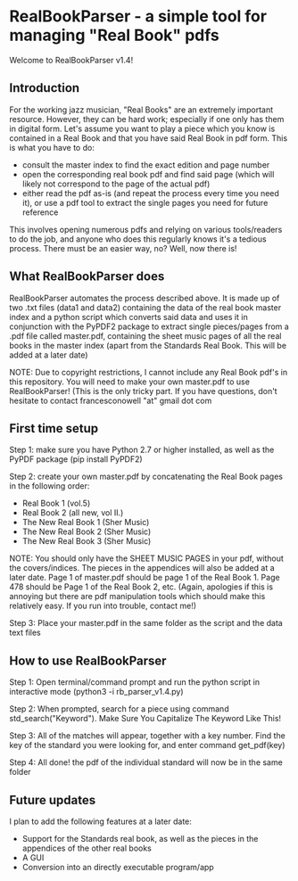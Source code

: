 # RealBookParser - a simple tool for managing "Real Book" pdfs

Welcome to RealBookParser v1.4! 

## Introduction 

For the working jazz musician, "Real Books" are an extremely important resource. However, they can be hard work; especially if one only has them in digital form. 
Let's assume you want to play a piece which you know is contained in a Real Book and that you have said Real Book in pdf form. This is what you have to do:

 - consult the master index to find the exact edition and page number
 - open the corresponding real book pdf and find said page (which will likely not correspond to the page of the actual pdf)
 - either read the pdf as-is (and repeat the process every time you need it), or use a pdf tool to extract the single pages you need for future reference

This involves opening numerous pdfs and relying on various tools/readers to do the job, and anyone who does this regularly knows it's a tedious process. 
There must be an easier way, no? Well, now there is! 

## What RealBookParser does

RealBookParser automates the process described above. It is made up of two .txt files (data1 and data2) containing the data of the real book master index and a python script which converts said data and uses it in conjunction with the PyPDF2 package to extract single pieces/pages from a .pdf file called master.pdf, containing the sheet music pages of all the real books in the master index (apart from the Standards Real Book. This will be added at a later date) 

NOTE: Due to copyright restrictions, I cannot include any Real Book pdf's in this repository. You will need to make your own master.pdf to use RealBookParser! (This is the only tricky part. If you have questions, don't hesitate to contact francesconowell "at" gmail dot com


## First time setup

Step 1: make sure you have Python 2.7 or higher installed, as well as the PyPDF package (pip install PyPDF2) 

Step 2: create your own master.pdf by concatenating the Real Book pages in the following order:
- Real Book 1 (vol.5)
- Real Book 2 (all new, vol II.)
- The New Real Book 1 (Sher Music)
- The New Real Book 2 (Sher Music)
- The New Real Book 3 (Sher Music)
        
NOTE: You should only have the SHEET MUSIC PAGES in your pdf, without the covers/indices. The pieces in the appendices will also be added at a later date. Page 1 of master.pdf should be page 1 of the Real Book 1. Page 478 should be Page 1 of the Real Book 2, etc. (Again, apologies if this is annoying but there are pdf manipulation tools which should make this relatively easy. If you run into trouble, contact me!) 

Step 3: Place your master.pdf in the same folder as the script and the data text files


## How to use RealBookParser

Step 1: Open terminal/command prompt and run the python script in interactive mode (python3 -i rb_parser_v1.4.py) 

Step 2: When prompted, search for a piece using command std_search("Keyword"). Make Sure You Capitalize The Keyword Like This! 

Step 3: All of the matches will appear, together with a key number. Find the key of the standard you were looking for, and enter command get_pdf(key)

Step 4: All done! the pdf of the individual standard will now be in the same folder


## Future updates

I plan to add the following features at a later date: 

- Support for the Standards real book, as well as the pieces in the appendices of the other real books
- A GUI 
- Conversion into an directly executable program/app



